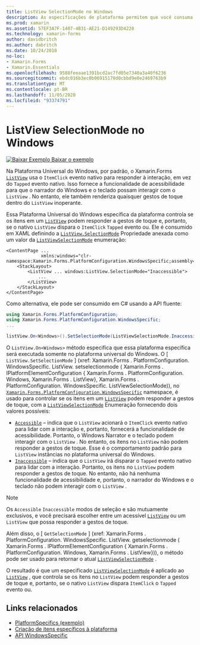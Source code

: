 ```yaml
---
title: ListView SelectionMode no Windows
description: As especificações de plataforma permitem que você consuma a funcionalidade que só está disponível em uma plataforma específica, sem implementar renderizadores ou efeitos personalizados. Este artigo explica como consumir a plataforma Windows específica que controla se os itens em um ListView podem responder a gestos de toque.
ms.prod: xamarin
ms.assetid: 57EF3A7F-1407-4B31-AE21-D149293D4228
ms.technology: xamarin-forms
author: davidbritch
ms.author: dabritch
ms.date: 10/24/2018
no-loc:
- Xamarin.Forms
- Xamarin.Essentials
ms.openlocfilehash: 9588feeaae1391bcd2ac7fd05e7340a3a40f6236
ms.sourcegitcommit: ebdc016b3ec0b06915170d0cbbd9e0e2469763b9
ms.translationtype: MT
ms.contentlocale: pt-BR
ms.lasthandoff: 11/05/2020
ms.locfileid: "93374791"
---
```

# <a name="listview-selectionmode-on-windows"></a>ListView SelectionMode no Windows

[![Baixar Exemplo](~/media/shared/download.png) Baixar o exemplo](/samples/xamarin/xamarin-forms-samples/userinterface-platformspecifics)

Na Plataforma Universal do Windows, por padrão, o Xamarin.Forms [`ListView`](xref:Xamarin.Forms.ListView) usa o `ItemClick` evento nativo para responder à interação, em vez do `Tapped` evento nativo. Isso fornece a funcionalidade de acessibilidade para que o narrador do Windows e o teclado possam interagir com o `ListView` . No entanto, ele também renderiza quaisquer gestos de toque dentro do `ListView` inoperante.

Essa Plataforma Universal do Windows específica da plataforma controla se os itens em um [`ListView`](xref:Xamarin.Forms.ListView) podem responder a gestos de toque e, portanto, se o nativo `ListView` dispara o `ItemClick` `Tapped` evento ou. Ele é consumido em XAML definindo a [`ListView.SelectionMode`](xref:Xamarin.Forms.PlatformConfiguration.WindowsSpecific.ListView.SelectionModeProperty) Propriedade anexada como um valor da [`ListViewSelectionMode`](xref:Xamarin.Forms.PlatformConfiguration.WindowsSpecific.ListViewSelectionMode) enumeração:

```xaml
<ContentPage ...
             xmlns:windows="clr-namespace:Xamarin.Forms.PlatformConfiguration.WindowsSpecific;assembly=Xamarin.Forms.Core">
    <StackLayout>
        <ListView ... windows:ListView.SelectionMode="Inaccessible">
            ...
        </ListView>
    </StackLayout>
</ContentPage>
```

Como alternativa, ele pode ser consumido em C# usando a API fluente:

```csharp
using Xamarin.Forms.PlatformConfiguration;
using Xamarin.Forms.PlatformConfiguration.WindowsSpecific;
...

listView.On<Windows>().SetSelectionMode(ListViewSelectionMode.Inaccessible);
```

O `ListView.On<Windows>` método especifica que essa plataforma específica será executada somente no plataforma universal do Windows. O [ `ListView.SetSelectionMode` ] (xref: Xamarin.Forms . PlatformConfiguration. WindowsSpecific. ListView. setselectionmode ( Xamarin.Forms . IPlatformElementConfiguration { Xamarin.Forms . PlatformConfiguration. Windows, Xamarin.Forms . ListView}, Xamarin.Forms . PlatformConfiguration. WindowsSpecific. ListViewSelectionMode)), no [`Xamarin.Forms.PlatformConfiguration.WindowsSpecific`](xref:Xamarin.Forms.PlatformConfiguration.WindowsSpecific) namespace, é usado para controlar se os itens em um [`ListView`](xref:Xamarin.Forms.ListView) podem responder a gestos de toque, com a [`ListViewSelectionMode`](xref:Xamarin.Forms.PlatformConfiguration.WindowsSpecific.ListViewSelectionMode) Enumeração fornecendo dois valores possíveis:

- [`Accessible`](xref:Xamarin.Forms.PlatformConfiguration.WindowsSpecific.ListViewSelectionMode.Accessible) – indica que o `ListView` acionará o `ItemClick` evento nativo para lidar com a interação e, portanto, fornecerá a funcionalidade de acessibilidade. Portanto, o Windows Narrator e o teclado podem interagir com o `ListView` . No entanto, os itens no `ListView` não podem responder a gestos de toque. Esse é o comportamento padrão para `ListView` instâncias no plataforma universal do Windows.
- [`Inaccessible`](xref:Xamarin.Forms.PlatformConfiguration.WindowsSpecific.ListViewSelectionMode.Inaccessible) – indica que o `ListView` irá disparar o `Tapped` evento nativo para lidar com a interação. Portanto, os itens no `ListView` podem responder a gestos de toque. No entanto, não há nenhuma funcionalidade de acessibilidade e, portanto, o narrador do Windows e o teclado não podem interagir com o `ListView` .

> [!NOTE]
> Os `Accessible` `Inaccessible` modos de seleção e são mutuamente exclusivos, e você precisará escolher entre um acessível [`ListView`](xref:Xamarin.Forms.ListView) ou um `ListView` que possa responder a gestos de toque.

Além disso, o [ `GetSelectionMode` ] (xref: Xamarin.Forms . PlatformConfiguration. WindowsSpecific. ListView. getselectionmode ( Xamarin.Forms . IPlatformElementConfiguration { Xamarin.Forms . PlatformConfiguration. Windows, Xamarin.Forms . ListView})), o método pode ser usado para retornar o atual [`ListViewSelectionMode`](xref:Xamarin.Forms.PlatformConfiguration.WindowsSpecific.ListViewSelectionMode) .

O resultado é que um especificado [`ListViewSelectionMode`](xref:Xamarin.Forms.PlatformConfiguration.WindowsSpecific.ListViewSelectionMode) é aplicado ao [`ListView`](xref:Xamarin.Forms.ListView) , que controla se os itens no `ListView` podem responder a gestos de toque e, portanto, se o nativo `ListView` dispara `ItemClick` o `Tapped` evento ou.

## <a name="related-links"></a>Links relacionados

- [PlatformSpecifics (exemplo)](/samples/xamarin/xamarin-forms-samples/userinterface-platformspecifics)
- [Criação de itens específicos à plataforma](~/xamarin-forms/platform/platform-specifics/index.md#creating-platform-specifics)
- [API WindowsSpecific](xref:Xamarin.Forms.PlatformConfiguration.WindowsSpecific)